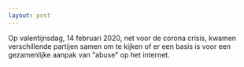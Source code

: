 ```yaml
---
layout: post
---
```

Op valentijnsdag, 14 februari 2020, net voor de corona crisis, kwamen verschillende partijen samen om te kijken of er een basis is voor een gezamenlijke aanpak van "abuse" op het internet.
